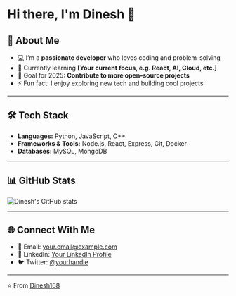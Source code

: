 # Hi there, I'm Dinesh 👋  

## 🚀 About Me
- 💻 I’m a **passionate developer** who loves coding and problem-solving  
- 🌱 Currently learning **[Your current focus, e.g. React, AI, Cloud, etc.]**  
- 🎯 Goal for 2025: **Contribute to more open-source projects**  
- ⚡ Fun fact: I enjoy exploring new tech and building cool projects  

---

## 🛠 Tech Stack
- **Languages:** Python, JavaScript, C++  
- **Frameworks & Tools:** Node.js, React, Express, Git, Docker  
- **Databases:** MySQL, MongoDB  

---

## 📊 GitHub Stats
![Dinesh's GitHub stats](https://github-readme-stats.vercel.app/api?username=Dinesh168&show_icons=true&theme=radical)

---

## 🌐 Connect With Me
- 📧 Email: [your.email@example.com](mailto:your.email@example.com)
- 💼 LinkedIn: [Your LinkedIn Profile](https://linkedin.com/in/your-linkedin)
- 🐦 Twitter: [@yourhandle](https://twitter.com/yourhandle)

---

⭐️ From [Dinesh168](https://github.com/Dinesh168)
